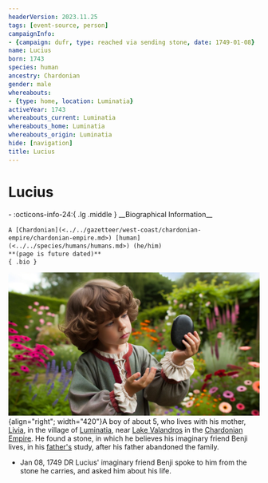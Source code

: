 ```yaml
---
headerVersion: 2023.11.25
tags: [event-source, person]
campaignInfo:
- {campaign: dufr, type: reached via sending stone, date: 1749-01-08}
name: Lucius
born: 1743
species: human
ancestry: Chardonian
gender: male
whereabouts:
- {type: home, location: Luminatia}
activeYear: 1743
whereabouts_current: Luminatia
whereabouts_home: Luminatia
whereabouts_origin: Luminatia
hide: [navigation]
title: Lucius
---
```

# Lucius
<div class="grid cards ext-narrow-margin ext-one-column" markdown>
- :octicons-info-24:{ .lg .middle } __Biographical Information__

    A [Chardonian](<../../gazetteer/west-coast/chardonian-empire/chardonian-empire.md>) [human](<../../species/humans/humans.md>) (he/him)  
    **(page is future dated)**  
    { .bio }

</div>



![Lucius Portrait](../../assets/lucius-portrait.jpeg){align="right"; width="420"}A boy of about 5, who lives with his mother, [Livia](<./livia.md>), in the village of [Luminatia](<../../gazetteer/west-coast/chardonian-empire/luminatia.md>), near [Lake Valandros](<../../gazetteer/chasa-nahadi-watershed/lake-valandros.md>) in the [Chardonian Empire](<../../gazetteer/west-coast/chardonian-empire/chardonian-empire.md>). He found a stone, in which he believes his imaginary friend Benji lives, in his [father's](<./claudio.md>) study, after his father abandoned the family. 

- Jan 08, 1749 DR Lucius' imaginary friend Benji spoke to him from the stone he carries, and asked him about his life. 


